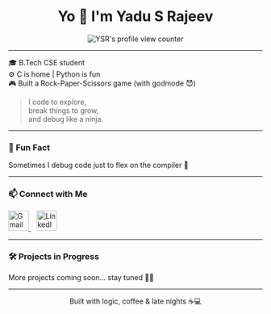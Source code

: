 <h1 align="center">Yo 👋 I'm Yadu S Rajeev</h1>

<p align="center">
  <img src="https://komarev.com/ghpvc/?username=Y-syntax&label=Profile%20views&color=0e75b6&style=flat" alt="YSR's profile view counter" />
</p>

---

🎓 B.Tech CSE student  
⚙️ C is home | Python is fun  
🎮 Built a Rock-Paper-Scissors game (with godmode 😈)

> I code to explore,  
> break things to grow,  
> and debug like a ninja.

---

### 🌟 Fun Fact  
Sometimes I debug code just to flex on the compiler 😤

---

### 📫 Connect with Me

<p align="left">
  <a href="mailto:yadusrajiv@gmail.com" target="_blank">
    <img src="https://img.icons8.com/fluency/48/gmail-new.png" alt="Gmail" width="40" />
  </a>
  &nbsp;&nbsp;
  <a href="https://www.linkedin.com/in/yadu-s-rajeev" target="_blank">
    <img src="https://img.icons8.com/fluency/48/linkedin.png" alt="LinkedIn" width="40" />
  </a>
</p>

---

### 🛠️ Projects in Progress  
More projects coming soon... stay tuned 👀💡

---

<p align="center">Built with logic, coffee & late nights ☕💻</p>

